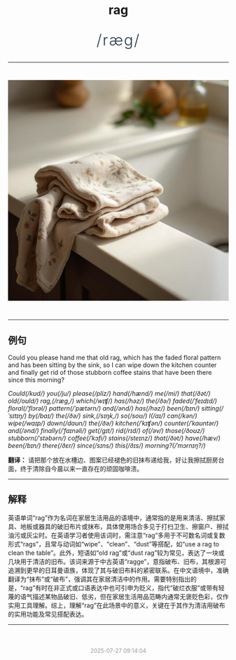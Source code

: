 <div align="center">

# rag

<div style="margin: 30px 0;">
<h1 style="font-size: 2.5em; font-weight: 300; letter-spacing: 2px; margin: 0; color: #2c3e50;">
/ræg/
</h1>
</div>

</div>

---

<div align="center" style="margin: 40px 0;">

![rag](images/rag.png)

</div>

---

## 例句

Could you please hand me that old rag, which has the faded floral pattern and has been sitting by the sink, so I can wipe down the kitchen counter and finally get rid of those stubborn coffee stains that have been there since this morning?

*Could(/kʊd/) you(/ju/) please(/pliz/) hand(/hænd/) me(/mi/) that(/ðət/) old(/oʊld/) rag,(/ræg,/) which(/wɪʧ/) has(/həz/) the(/ðə/) faded(/ˈfeɪdɪd/) floral(/ˈflɔrəl/) pattern(/ˈpætərn/) and(/ənd/) has(/həz/) been(/bɪn/) sitting(/ˈsɪtɪŋ/) by(/baɪ/) the(/ðə/) sink,(/sɪŋk,/) so(/soʊ/) I(/aɪ/) can(/kən/) wipe(/waɪp/) down(/daʊn/) the(/ðə/) kitchen(/ˈkɪʧən/) counter(/ˈkaʊntər/) and(/ənd/) finally(/ˈfaɪnəli/) get(/gɪt/) rid(/rɪd/) of(/əv/) those(/ðoʊz/) stubborn(/ˈstəbərn/) coffee(/ˈkɔfi/) stains(/steɪnz/) that(/ðət/) have(/hæv/) been(/bɪn/) there(/ðɛr/) since(/sɪns/) this(/ðɪs/) morning?(/ˈmɔrnɪŋ?/)*

**翻译：** 请把那个放在水槽边、图案已经褪色的旧抹布递给我，好让我擦拭厨房台面，终于清除自今晨以来一直存在的顽固咖啡渍。

---

## 解释

英语单词“rag”作为名词在家居生活用品的语境中，通常指的是用来清洁、擦拭家具、地板或器具的破旧布片或抹布，具体使用场合多见于打扫卫生、擦窗户、擦拭油污或灰尘时。在英语学习者使用该词时，需注意“rag”多用于不可数名词或复数形式“rags”，且常与动词如“wipe”、“clean”、“dust”等搭配，如“use a rag to clean the table”。此外，短语如“old rag”或“dust rag”较为常见，表达了一块或几块用于清洁的旧布。该词来源于中古英语“ragge”，意指破布、旧布，其根源可追溯到更早的日耳曼语族，体现了其与破旧布料的紧密联系。在中文语境中，准确翻译为“抹布”或“破布”，强调其在家居清洁中的作用。需要特别指出的是，“rag”有时在非正式或口语表达中也可引申为贬义，指代“破烂衣服”或带有轻蔑的语气描述某物品破旧、低劣，但在家居生活用品范畴内通常无褒贬色彩，仅作实用工具理解。综上，理解“rag”在此场景中的意义，关键在于其作为清洁用破布的实用功能及常见搭配表达。


---

<div align="center" style="margin-top: 50px;">
<small style="color: #999; font-size: 0.9em;">2025-07-27 09:14:04</small>
</div>
